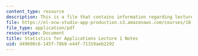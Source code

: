 ```yaml
---
content_type: resource
description: This is a file that contains information regarding lecture 1 notes.
file: https://ol-ocw-studio-app-production.s3.amazonaws.com/courses/18-443-statistics-for-applications-spring-2015/d49600c6145f78b8e44f71319aeb2292_MIT18_443S15_LEC1.pdf
file_type: application/pdf
resourcetype: Document
title: Statistics for Applications Lecture 1 Notes
uid: d49600c6-145f-78b8-e44f-71319aeb2292
---
```

